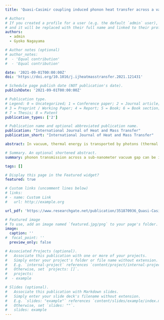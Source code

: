 ```yaml
---
title: 'Quasi-Casimir coupling induced phonon heat transfer across a vacuum gap'

# Authors
# If you created a profile for a user (e.g. the default `admin` user), write the username (folder name) here
# and it will be replaced with their full name and linked to their profile.
authors:
  - admin
  - Gyoko Nagayama

# Author notes (optional)
# author_notes:
#  - 'Equal contribution'
#  - 'Equal contribution'

date: '2021-09-01T00:00:00Z'
doi: 'https://doi.org/10.1016/j.ijheatmasstransfer.2021.121431'

# Schedule page publish date (NOT publication's date).
publishDate: '2021-09-01T00:00:00Z'

# Publication type.
# Legend: 0 = Uncategorized; 1 = Conference paper; 2 = Journal article;
# 3 = Preprint / Working Paper; 4 = Report; 5 = Book; 6 = Book section;
# 7 = Thesis; 8 = Patent
publication_types: ['2']

# Publication name and optional abbreviated publication name.
publication: "International Journal of Heat and Mass Transfer"
publication_short: "International Journal of Heat and Mass Transfer"

abstract: In vacuum, thermal energy is transported by photons (thermal radiation) but not phonons. Recent studies, however, indicated that phonon heat transfer across a vacuum gap is mediated by the quantum fluctuation of electromagnetic fields. Specifically, in the heat exchange between two objects separated by a nanoscale vacuum gap, phonons carry thermal energy more efficiently than photons. However, it remains unclear if phonons can propagate without electromagnetic fields. Here, we demonstrate that phonon transmission across a sub-nanometer vacuum gap can be induced by quasi-Casimir force subjected to the Lennard–Jones atoms using classical molecular dynamics simulation. The net heat flux across the vacuum gap increases exponentially as the gap distance decreases, owing to acoustic phonon transmission. The local heat flux, evaluated using the Irving–Kirkwood method, increases singularly at the interfacial layers, while that at the inner layers agrees well with the net heat flux. These findings provide evidence of the strong thermal resonance induced by quasi-Casimir coupling between the interfacial layers. Thus, we conclude that the quasi-Casimir coupling induced by intermolecular interaction is a heat transfer mode for phonon heat transfer across a vacuum gap in nanoscale.

# Summary. An optional shortened abstract.
summary: phonon transmission across a sub-nanometer vacuum gap can be induced by quasi-Casimir force subjected to theLennard–Jones atoms using classical molecular dynamics simulation.

tags: []

# Display this page in the Featured widget?
featured: true

# Custom links (uncomment lines below)
# links:
# - name: Custom Link
#   url: http://example.org

url_pdf: 'https://www.researchgate.net/publication/351870936_Quasi-Casimir_coupling_induced_phonon_heat_transfer_across_a_vacuum_gap'

# Featured image
# To use, add an image named `featured.jpg/png` to your page's folder.
image:
  caption: ''
#  focal_point: ''
  preview_only: false

# Associated Projects (optional).
#   Associate this publication with one or more of your projects.
#   Simply enter your project's folder or file name without extension.
#   E.g. `internal-project` references `content/project/internal-project/index.md`.
#   Otherwise, set `projects: []`.
#   projects:
#  - example

# Slides (optional).
#   Associate this publication with Markdown slides.
#   Simply enter your slide deck's filename without extension.
#   E.g. `slides: "example"` references `content/slides/example/index.md`.
#   Otherwise, set `slides: ""`.
#   slides: example
---
```

